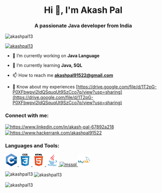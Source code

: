 <h1 align="center">Hi 👋, I'm Akash Pal</h1>
<h3 align="center">A passionate Java developer from India</h3>

<p align="left"> <img src="https://komarev.com/ghpvc/?username=akashpal13&label=Profile%20views&color=0e75b6&style=flat" alt="akashpal13" /> </p>

<p align="left"> <a href="https://github.com/ryo-ma/github-profile-trophy"><img src="https://github-profile-trophy.vercel.app/?username=akashpal13" alt="akashpal13" /></a> </p>

- 🔭 I’m currently working on **Java Language**

- 🌱 I’m currently learning **Java, SQL**

- 📫 How to reach me **akashpal91522@gmail.com**

- 📄 Know about my experiences [https://drive.google.com/file/d/1T2pG-P0XFbwpvi2ldQSquqUt9SzCco7q/view?usp=sharing](https://drive.google.com/file/d/1T2pG-P0XFbwpvi2ldQSquqUt9SzCco7q/view?usp=sharing)

<h3 align="left">Connect with me:</h3>
<p align="left">
<a href="https://linkedin.com/in/https://www.linkedin.com/in/akash-pal-67892a218" target="blank"><img align="center" src="https://raw.githubusercontent.com/rahuldkjain/github-profile-readme-generator/master/src/images/icons/Social/linked-in-alt.svg" alt="https://www.linkedin.com/in/akash-pal-67892a218" height="30" width="40" /></a>
<a href="https://www.hackerrank.com/https://www.hackerrank.com/akashpal91522" target="blank"><img align="center" src="https://raw.githubusercontent.com/rahuldkjain/github-profile-readme-generator/master/src/images/icons/Social/hackerrank.svg" alt="https://www.hackerrank.com/akashpal91522" height="30" width="40" /></a>
</p>

<h3 align="left">Languages and Tools:</h3>
<p align="left"> <a href="https://www.w3schools.com/cpp/" target="_blank" rel="noreferrer"> <img src="https://raw.githubusercontent.com/devicons/devicon/master/icons/cplusplus/cplusplus-original.svg" alt="cplusplus" width="40" height="40"/> </a> <a href="https://www.w3schools.com/css/" target="_blank" rel="noreferrer"> <img src="https://raw.githubusercontent.com/devicons/devicon/master/icons/css3/css3-original-wordmark.svg" alt="css3" width="40" height="40"/> </a> <a href="https://www.w3.org/html/" target="_blank" rel="noreferrer"> <img src="https://raw.githubusercontent.com/devicons/devicon/master/icons/html5/html5-original-wordmark.svg" alt="html5" width="40" height="40"/> </a> <a href="https://www.java.com" target="_blank" rel="noreferrer"> <img src="https://raw.githubusercontent.com/devicons/devicon/master/icons/java/java-original.svg" alt="java" width="40" height="40"/> </a> <a href="https://www.microsoft.com/en-us/sql-server" target="_blank" rel="noreferrer"> <img src="https://www.svgrepo.com/show/303229/microsoft-sql-server-logo.svg" alt="mssql" width="40" height="40"/> </a> <a href="https://www.mysql.com/" target="_blank" rel="noreferrer"> <img src="https://raw.githubusercontent.com/devicons/devicon/master/icons/mysql/mysql-original-wordmark.svg" alt="mysql" width="40" height="40"/> </a> </p>

<p><img align="left" src="https://github-readme-stats.vercel.app/api/top-langs?username=akashpal13&show_icons=true&locale=en&layout=compact" alt="akashpal13" /></p>

<p>&nbsp;<img align="center" src="https://github-readme-stats.vercel.app/api?username=akashpal13&show_icons=true&locale=en" alt="akashpal13" /></p>

<p><img align="center" src="https://github-readme-streak-stats.herokuapp.com/?user=akashpal13&" alt="akashpal13" /></p>
